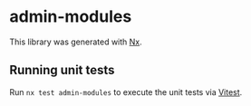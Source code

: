 # admin-modules

This library was generated with [Nx](https://nx.dev).

## Running unit tests

Run `nx test admin-modules` to execute the unit tests via [Vitest](https://vitest.dev/).

